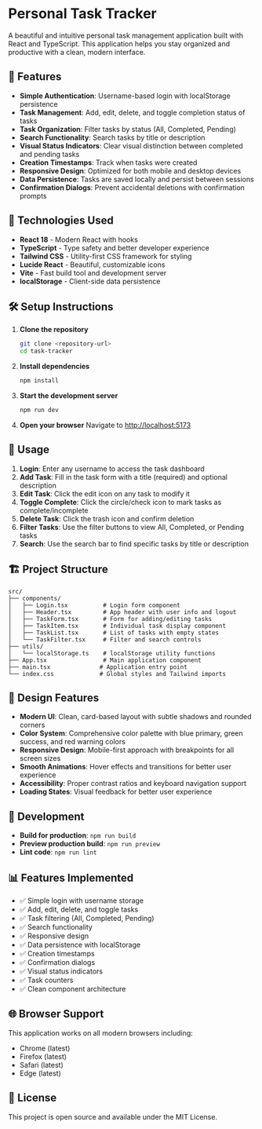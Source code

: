 # Personal Task Tracker

A beautiful and intuitive personal task management application built with React and TypeScript. This application helps you stay organized and productive with a clean, modern interface.

## 🌟 Features

- **Simple Authentication**: Username-based login with localStorage persistence
- **Task Management**: Add, edit, delete, and toggle completion status of tasks
- **Task Organization**: Filter tasks by status (All, Completed, Pending)
- **Search Functionality**: Search tasks by title or description
- **Visual Status Indicators**: Clear visual distinction between completed and pending tasks
- **Creation Timestamps**: Track when tasks were created
- **Responsive Design**: Optimized for both mobile and desktop devices
- **Data Persistence**: Tasks are saved locally and persist between sessions
- **Confirmation Dialogs**: Prevent accidental deletions with confirmation prompts

## 🚀 Technologies Used

- **React 18** - Modern React with hooks
- **TypeScript** - Type safety and better developer experience
- **Tailwind CSS** - Utility-first CSS framework for styling
- **Lucide React** - Beautiful, customizable icons
- **Vite** - Fast build tool and development server
- **localStorage** - Client-side data persistence

## 🛠️ Setup Instructions

1. **Clone the repository**
   ```bash
   git clone <repository-url>
   cd task-tracker
   ```

2. **Install dependencies**
   ```bash
   npm install
   ```

3. **Start the development server**
   ```bash
   npm run dev
   ```

4. **Open your browser**
   Navigate to [http://localhost:5173](http://localhost:5173)

## 📱 Usage

1. **Login**: Enter any username to access the task dashboard
2. **Add Task**: Fill in the task form with a title (required) and optional description
3. **Edit Task**: Click the edit icon on any task to modify it
4. **Toggle Complete**: Click the circle/check icon to mark tasks as complete/incomplete
5. **Delete Task**: Click the trash icon and confirm deletion
6. **Filter Tasks**: Use the filter buttons to view All, Completed, or Pending tasks
7. **Search**: Use the search bar to find specific tasks by title or description

## 🏗️ Project Structure

```
src/
├── components/
│   ├── Login.tsx          # Login form component
│   ├── Header.tsx         # App header with user info and logout
│   ├── TaskForm.tsx       # Form for adding/editing tasks
│   ├── TaskItem.tsx       # Individual task display component
│   ├── TaskList.tsx       # List of tasks with empty states
│   └── TaskFilter.tsx     # Filter and search controls
├── utils/
│   └── localStorage.ts    # localStorage utility functions
├── App.tsx                # Main application component
├── main.tsx              # Application entry point
└── index.css             # Global styles and Tailwind imports
```

## 🎨 Design Features

- **Modern UI**: Clean, card-based layout with subtle shadows and rounded corners
- **Color System**: Comprehensive color palette with blue primary, green success, and red warning colors
- **Responsive Design**: Mobile-first approach with breakpoints for all screen sizes
- **Smooth Animations**: Hover effects and transitions for better user experience
- **Accessibility**: Proper contrast ratios and keyboard navigation support
- **Loading States**: Visual feedback for better user experience

## 🔧 Development

- **Build for production**: `npm run build`
- **Preview production build**: `npm run preview`
- **Lint code**: `npm run lint`

## 📊 Features Implemented

- ✅ Simple login with username storage
- ✅ Add, edit, delete, and toggle tasks
- ✅ Task filtering (All, Completed, Pending)
- ✅ Search functionality
- ✅ Responsive design
- ✅ Data persistence with localStorage
- ✅ Creation timestamps
- ✅ Confirmation dialogs
- ✅ Visual status indicators
- ✅ Task counters
- ✅ Clean component architecture

## 🌐 Browser Support

This application works on all modern browsers including:
- Chrome (latest)
- Firefox (latest)
- Safari (latest)
- Edge (latest)

## 📝 License

This project is open source and available under the MIT License.